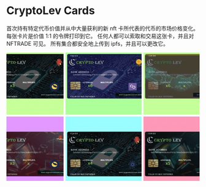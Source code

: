 # CryptoLev Cards


首次持有特定代币价值并从中大量获利的新 nft
卡所代表的代币的市场价格变化。
每张卡片是价值 1:1 的令牌打印到它。
任何人都可以索取和交易这张卡，并且对 NFTRADE 可见。
所有集合都安全地上传到 ipfs，并且可以更改它。

![cryptolevcards-dapp-collectibles-bsc-image1_44277096e0ee03d4c4f4f39f8e94af49](cryptolevcards-dapp-collectibles-bsc-image1_44277096e0ee03d4c4f4f39f8e94af49.png)


